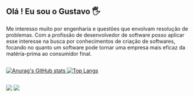 ## Olá ! Eu sou o Gustavo 🖐️

<p>   Me interesso muito por engenharia e questões que envolvam resolução de problemas. Com a profissão de desenvolvedor de software posso aplicar esse interesse na busca por conhecimentos de criação de softwares, focando no quanto um software pode tornar uma empresa mais eficaz da matéria-prima ao consumidor final.</p>

##

<div>
  <a href="https://github.com/gustavo-campos">  

  ![Anurag's GitHub stats](https://github-readme-stats.vercel.app/api?username=gustavo-campos&show_icons=true&theme=transparent)
  ![Top Langs](https://github-readme-stats.vercel.app/api/top-langs/?username=gustavo-campos&&layout=compact&theme=transparent)
</div>

##

<div>
  <a href="https://instagram.com/gustavoprog" target="_blank"><img src="https://img.shields.io/badge/-Instagram-%23E4405F?style=for-the-badge&logo=instagram&logoColor=white" target="_blank"></a>
    <a href = "gustavodevt@gmail.com"><img src="https://img.shields.io/badge/-Gmail-%23333?style=for-the-badge&logo=gmail&logoColor=white" target="_blank"></a>
</div>



